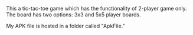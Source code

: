This a tic-tac-toe game which has the functionality of 2-player game only. 
The board has two options: 3x3 and 5x5 player boards.

My APK file is hosted in a folder called "ApkFile." 